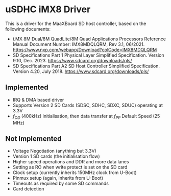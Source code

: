 <!--
    Copyright 2024, UNSW
    SPDX-License-Identifier: CC-BY-SA-4.0
-->

# uSDHC iMX8 Driver

This is a driver for the MaaXBoard SD host controller, based on the following documents:

- i.MX 8M Dual/8M QuadLite/8M Quad Applications Processors Reference Manual
  Document Number: IMX8MDQLQRM, Rev 3.1, 06/2021.
  https://www.nxp.com/webapp/Download?colCode=IMX8MDQLQRM
- SD Specifications Part 1 Physical Layer Simplified Specification.
  Version 9.10, Dec. 2023.
  https://www.sdcard.org/downloads/pls/
- SD Specifications Part A2 SD Host Controller Simplified Specification.
  Version 4.20, July 2018.
  https://www.sdcard.org/downloads/pls/

## Implemented
- IRQ & DMA based driver
- Supports Version 2 SD Cards (SDSC, SDHC, SDXC, SDUC) operating at 3.3V
- $f_{OD}$ (400kHz) initialisation, then data transfer at $f_{PP}$ Default Speed (25 MHz)

## Not Implemented
- Voltage Negotiation (anything but 3.3V)
- Version 1 SD cards (the initialisation flow)
- Higher speed operations and DDR and more data lanes
- Setting as RO when write protect is set on the SD card
- Clock setup (currently inherits 150MHz clock from U-Boot)
- Pinmux setup (again, inherits from U-Boot)
- Timeouts as required by some SD commands
- Card detection
